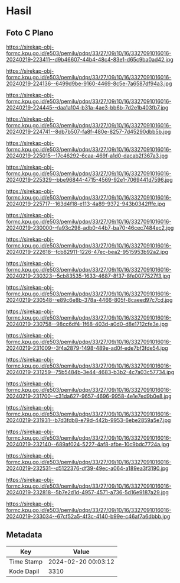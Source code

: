 # Hasil

## Foto C Plano

https://sirekap-obj-formc.kpu.go.id/e503/pemilu/pdpr/33/27/09/10/16/3327091016016-20240219-223411--d9b46607-44b4-48c4-83e1-d65c9ba0ad42.jpg

https://sirekap-obj-formc.kpu.go.id/e503/pemilu/pdpr/33/27/09/10/16/3327091016016-20240219-224136--6499d9be-9160-4469-8c5e-7a6587df94a3.jpg

https://sirekap-obj-formc.kpu.go.id/e503/pemilu/pdpr/33/27/09/10/16/3327091016016-20240219-224445--daa1a104-b31a-4ae3-bb6b-7d2e1b403fb7.jpg

https://sirekap-obj-formc.kpu.go.id/e503/pemilu/pdpr/33/27/09/10/16/3327091016016-20240219-224741--8db7b507-fa8f-480e-8257-7d45290dbb5b.jpg

https://sirekap-obj-formc.kpu.go.id/e503/pemilu/pdpr/33/27/09/10/16/3327091016016-20240219-225015--17c46292-6caa-469f-a1d0-dacab2f367a3.jpg

https://sirekap-obj-formc.kpu.go.id/e503/pemilu/pdpr/33/27/09/10/16/3327091016016-20240219-225329--bbe96844-4715-4569-92e1-7069441d7596.jpg

https://sirekap-obj-formc.kpu.go.id/e503/pemilu/pdpr/33/27/09/10/16/3327091016016-20240219-225717--163d4f18-e113-4a89-9372-943b0342fffe.jpg

https://sirekap-obj-formc.kpu.go.id/e503/pemilu/pdpr/33/27/09/10/16/3327091016016-20240219-230000--fa93c298-adb0-44b7-ba70-46cec7484ec2.jpg

https://sirekap-obj-formc.kpu.go.id/e503/pemilu/pdpr/33/27/09/10/16/3327091016016-20240219-222618--fcb82911-1226-47ec-bea2-9515953b92a2.jpg

https://sirekap-obj-formc.kpu.go.id/e503/pemilu/pdpr/33/27/09/10/16/3327091016016-20240219-230323--5cb83535-1633-4687-8f37-8fe0077527f3.jpg

https://sirekap-obj-formc.kpu.go.id/e503/pemilu/pdpr/33/27/09/10/16/3327091016016-20240219-230548--e89c6e8b-378a-4466-805f-8caeed97c7cd.jpg

https://sirekap-obj-formc.kpu.go.id/e503/pemilu/pdpr/33/27/09/10/16/3327091016016-20240219-230758--98cc6df4-1f68-403d-a0d0-d8e1712cfe3e.jpg

https://sirekap-obj-formc.kpu.go.id/e503/pemilu/pdpr/33/27/09/10/16/3327091016016-20240219-231009--3f4a2879-1498-489e-ad0f-ede7bf3fde54.jpg

https://sirekap-obj-formc.kpu.go.id/e503/pemilu/pdpr/33/27/09/10/16/3327091016016-20240219-231259--75b5484b-3e44-4683-b3b2-4c7a03c57734.jpg

https://sirekap-obj-formc.kpu.go.id/e503/pemilu/pdpr/33/27/09/10/16/3327091016016-20240219-231700--c31da627-9657-4696-9958-4e1e7ed9b0e8.jpg

https://sirekap-obj-formc.kpu.go.id/e503/pemilu/pdpr/33/27/09/10/16/3327091016016-20240219-231931--b7d3fdb8-e79d-442b-9953-6ebe2859a5e7.jpg

https://sirekap-obj-formc.kpu.go.id/e503/pemilu/pdpr/33/27/09/10/16/3327091016016-20240219-232140--689af024-5227-4af8-afbe-10c9bdc7724a.jpg

https://sirekap-obj-formc.kpu.go.id/e503/pemilu/pdpr/33/27/09/10/16/3327091016016-20240219-232531--d5122376-df39-49ec-a064-a189ea3f3190.jpg

https://sirekap-obj-formc.kpu.go.id/e503/pemilu/pdpr/33/27/09/10/16/3327091016016-20240219-232818--5b7e2d1d-4957-4571-a736-5d16e9187a29.jpg

https://sirekap-obj-formc.kpu.go.id/e503/pemilu/pdpr/33/27/09/10/16/3327091016016-20240219-233034--67cf52a5-4f3c-4140-b99e-c46af7a6dbbb.jpg


## Metadata

| Key        | Value               |
| ---------- | ------------------- |
| Time Stamp | 2024-02-20 00:03:12 |
| Kode Dapil | 3310                |



